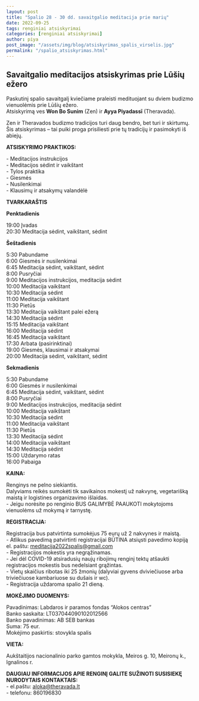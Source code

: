 ```yaml
---
layout: post
title: "Spalio 28 - 30 dd. savaitgalio meditacija prie marių"
date: 2022-09-25
tags: renginiai atsiskyrimai
categories: [renginiai atsiskyrimai]
author: piya
post_image: "/assets/img/blog/atsiskyrimas_spalis_virselis.jpg"
permalink: "/spalio_atsiskyrimas.html"
---
```

## Savaitgalio meditacijos atsiskyrimas prie Lūšių ežero


Paskutinį spalio savaitgalį kviečiame praleisti medituojant su dviem budizmo vienuolėmis prie Lūšių ežero.\
Atsiskyrimą ves **Won Bo Sunim** (Zen) ir **Ayya Piyadassī** (Theravada).

Zen ir Theravados budizmo tradicijos turi daug bendro, bet turi ir skirtumų. Šis atsiskyrimas – tai puiki proga prisiliesti prie tų tradicijų ir pasimokyti iš abiejų. 

**ATSISKYRIMO PRAKTIKOS:**

\- Meditacijos instrukcijos\
\- Meditacijos sėdint ir vaikštant\
\- Tylos praktika\
\- Giesmės\
\- Nusilenkimai\
\- Klausimų ir atsakymų valandėlė

**TVARKARAŠTIS**

**Penktadienis**

19:00 Įvadas\
20:30 Meditacija sėdint, vaikštant, sėdint

**Šeštadienis**

5:30 Pabundame\
6:00 Giesmės ir nusilenkimai\
6:45 Meditacija sėdint, vaikštant, sėdint\
8:00 Pusryčiai\
9:00 Meditacijos instrukcijos, meditacija sėdint\
10:00 Meditacija vaikštant\
10:30 Meditacija sėdint\
11:00 Meditacija vaikštant\
11:30 Pietūs\
13:30 Meditacija vaikštant palei ežerą\
14:30 Meditacija sėdint\
15:15 Meditacija vaikštant\
16:00 Meditacija sėdint\
16:45 Meditacija vaikštant\
17:30 Arbata (pasirinktinai)\
19:00 Giesmės, klausimai ir atsakymai\
20:00 Meditacija sėdint, vaikštant, sėdint

**Sekmadienis**

5:30 Pabundame\
6:00 Giesmės ir nusilenkimai\
6:45 Meditacija sėdint, vaikštant, sėdint\
8:00 Pusryčiai\
9:00 Meditacijos instrukcijos, meditacija sėdint\
10:00 Meditacija vaikštant\
10:30 Meditacija sėdint\
11:00 Meditacija vaikštant\
11:30 Pietūs\
13:30 Meditacija sėdint\
14:00 Meditacija vaikštant\
14:30 Meditacija sėdint\
15:00 Uždarymo ratas\
16:00 Pabaiga 


**KAINA:**

Renginys ne pelno siekiantis.\
Dalyviams reikės sumokėti tik savikainos mokestį už nakvynę, vegetarišką maistą ir logistines organizavimo išlaidas.\
\- Jeigu norėsite po renginio BUS GALIMYBĖ PAAUKOTI mokytojoms vienuolėms už mokymą ir tarnystę.

**REGISTRACIJA:**

Registracija bus patvirtinta sumokėjus 75 eurų už 2 nakvynes ir maistą.\
\- Atlikus pavedimą patvirtinti registracijai BŪTINA atsiųsti pavedimo kopiją el. paštu: meditacija2022spalis@gmail.com\
\- Registracijos mokestis yra negrąžinamas.\
\- Jei dėl COVID-19 atsiradusių naujų ribojimų renginį tektų atšaukti registracijos mokestis bus nedelsiant grąžintas.\
\- Vietų skaičius ribotas iki 25 žmonių (dalyviai gyvens dviviečiuose arba triviečiuose kambariuose su dušais ir wc).\
\- Registracija uždaroma spalio 21 dieną. 


**MOKĖJIMO DUOMENYS:**

Pavadinimas: Labdaros ir paramos fondas “Alokos centras”\
Banko saskaita: LT037044090102012566\
Banko pavadinimas: AB SEB bankas\
Suma: 75 eur.\
Mokėjimo paskirtis: stovykla spalis

**VIETA:**

Aukštaitijos nacionalinio parko gamtos mokykla,
Meiros g. 10, Meironų k., Ignalinos r.


**DAUGIAU INFORMACIJOS APIE RENGINĮ GALITE SUŽINOTI SUSISIEKĘ NURODYTAIS KONTAKTAIS:**\
\- el.paštu: aloka@theravada.lt\
\- telefonu: 860196830